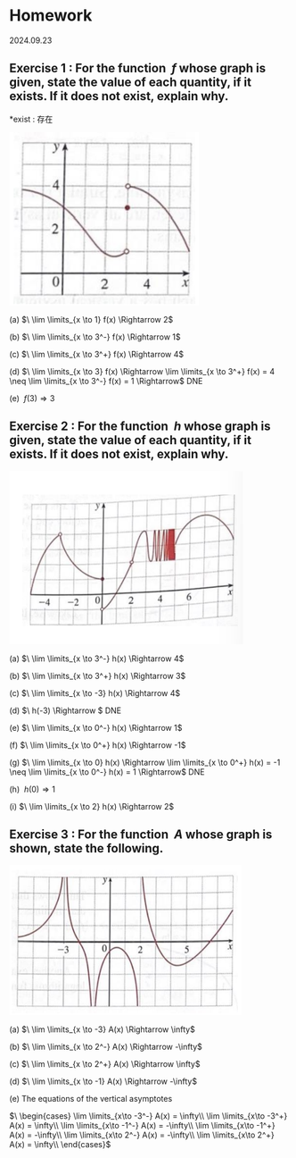 # Homework

2024.09.23

## Exercise 1 : For the function $\ f$ whose graph is given, state the value of each quantity, if it exists. If it does not exist, explain why.

*exist : 存在

![graph](img/2024.09.23.1.png)

(a) $\ \lim \limits_{x \to 1} f(x) \Rightarrow 2$

(b) $\ \lim \limits_{x \to 3^-} f(x) \Rightarrow 1$

(c) $\ \lim \limits_{x \to 3^+} f(x) \Rightarrow 4$

(d) $\ \lim \limits_{x \to 3} f(x) \Rightarrow \lim \limits_{x \to 3^+} f(x) = 4 \neq \lim \limits_{x \to 3^-} f(x) = 1 \Rightarrow$ DNE

(e) $\ f(3) \Rightarrow 3$

## Exercise 2 : For the function $\ h$ whose graph is given, state the value of each quantity, if it exists. If it does not exist, explain why.

![graph](img/2024.09.23.2.png)

(a) $\ \lim \limits_{x \to 3^-} h(x) \Rightarrow 4$

(b) $\ \lim \limits_{x \to 3^+} h(x) \Rightarrow 3$

(c) $\ \lim \limits_{x \to -3} h(x) \Rightarrow 4$

(d) $\ h(-3) \Rightarrow $ DNE

(e) $\ \lim \limits_{x \to 0^-} h(x) \Rightarrow 1$

(f) $\ \lim \limits_{x \to 0^+} h(x) \Rightarrow -1$

(g) $\ \lim \limits_{x \to 0} h(x) \Rightarrow \lim \limits_{x \to 0^+} h(x) = -1 \neq \lim \limits_{x \to 0^-} h(x) = 1 \Rightarrow$ DNE

(h) $\ h(0) \Rightarrow 1$

(i) $\ \lim \limits_{x \to 2} h(x) \Rightarrow 2$

## Exercise 3 : For the function $\ A$ whose graph is shown, state the following.

![graph](img/2024.09.23.3.png)

(a) $\ \lim \limits_{x \to -3} A(x) \Rightarrow \infty$

(b) $\ \lim \limits_{x \to 2^-} A(x) \Rightarrow -\infty$

(c) $\ \lim \limits_{x \to 2^+} A(x) \Rightarrow \infty$

(d) $\ \lim \limits_{x \to -1} A(x) \Rightarrow -\infty$

(e) The equations of the vertical asymptotes

$\ \begin{cases}
\lim \limits_{x\to -3^-} A(x) = \infty\\
\lim \limits_{x\to -3^+} A(x) = \infty\\
\lim \limits_{x\to -1^-} A(x) = -\infty\\
\lim \limits_{x\to -1^+} A(x) = -\infty\\
\lim \limits_{x\to 2^-} A(x) = -\infty\\
\lim \limits_{x\to 2^+} A(x) = \infty\\
\end{cases}$
